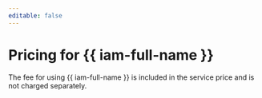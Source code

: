 ```yaml
---
editable: false
---
```

# Pricing for {{ iam-full-name }}

The fee for using {{ iam-full-name }} is included in the service price and is not charged separately.

